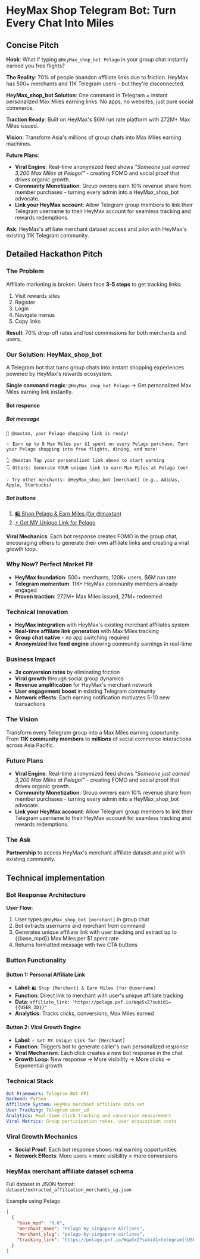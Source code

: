 # HeyMax Shop Telegram Bot: Turn Every Chat Into Miles

## Concise Pitch

**Hook**: What if typing `@HeyMax_shop_bot Pelago` in your group chat instantly
earned you free flights?

**The Reality**: 70% of people abandon affiliate links due to friction. HeyMax
has 500+ merchants and 11K Telegram users - but they're disconnected.

**HeyMax_shop_bot Solution**: One command in Telegram = instant personalized Max
Miles earning links. No apps, no websites, just pure social commerce.

**Traction Ready**: Built on HeyMax's $6M run rate platform with 272M+ Max Miles
issued.

**Vision**: Transform Asia's millions of group chats into Max Miles earning
machines.

**Future Plans**:

- **Viral Engine**: Real-time anonymized feed shows _"Someone just earned 3,200
  Max Miles at Pelago!"_ - creating FOMO and social proof that drives organic
  growth.
- **Community Monetization**: Group owners earn 10% revenue share from member
  purchases - turning every admin into a HeyMax_shop_bot advocate.
- **Link your HeyMax account**: Allow Telegram group members to link their
  Telegram username to their HeyMax account for seamless tracking and rewards
  redemptions.

**Ask**: HeyMax's affiliate merchant dataset access and pilot with HeyMax's
existing 11K Telegram community.

## Detailed Hackathon Pitch

### The Problem

Affiliate marketing is broken. Users face **3-5 steps** to get tracking links:

1. Visit rewards sites
2. Register
3. Login
4. Navigate menus
5. Copy links

**Result**: 70% drop-off rates and lost commissions for both merchants and
users.

### Our Solution: HeyMax_shop_bot

A Telegram bot that turns group chats into instant shopping experiences powered
by HeyMax's rewards ecosystem.

**Single command magic**: `@HeyMax_shop_bot Pelago` → Get personalized Max Miles
earning link instantly.

#### Bot response

##### Bot message

```
🎯 @maxtan, your Pelago shopping link is ready!

✨ Earn up to 8 Max Miles per $1 spent on every Pelago purchase. Turn your Pelago shopping into free flights, dining, and more!

👆 @maxtan Tap your personalized link above to start earning
👇 Others: Generate YOUR unique link to earn Max Miles at Pelago too!

💡 Try other merchants: @HeyMax_shop_bot [merchant] (e.g., Adidas, Apple, Starbucks)
```

##### Bot buttons

1. [🛍️ Shop Pelago & Earn Miles (for @maxtan)](https://heymax.com/shop/Pelago?ref={user_id}&utm_source=telegram)
2. [⚡ Get MY Unique Link for Pelago](TODO)

**Viral Mechanics**: Each bot response creates FOMO in the group chat,
encouraging others to generate their own affiliate links and creating a viral
growth loop.

### Why Now? Perfect Market Fit

- **HeyMax foundation**: 500+ merchants, 120K+ users, $6M run rate
- **Telegram momentum**: 11K+ HeyMax community members already engaged
- **Proven traction**: 272M+ Max Miles issued, 27M+ redeemed

### Technical Innovation

- **HeyMax integration** with HeyMax's existing merchant affiliates system
- **Real-time affiliate link generation** with Max Miles tracking
- **Group chat native** - no app switching required
- **Anonymized live feed engine** showing community earnings in real-time

### Business Impact

- **3x conversion rates** by eliminating friction
- **Viral growth** through social group dynamics
- **Revenue amplification** for HeyMax's merchant network
- **User engagement boost** in existing Telegram community
- **Network effects**: Each earning notification motivates 5-10 new transactions

### The Vision

Transform every Telegram group into a Max Miles earning opportunity. From **11K
community members** to **millions** of social commerce interactions across Asia
Pacific.

### Future Plans

- **Viral Engine**: Real-time anonymized feed shows _"Someone just earned 3,200
  Max Miles at Pelago!"_ - creating FOMO and social proof that drives organic
  growth.
- **Community Monetization**: Group owners earn 10% revenue share from member
  purchases - turning every admin into a HeyMax_shop_bot advocate.
- **Link your HeyMax account**: Allow Telegram group members to link their
  Telegram username to their HeyMax account for seamless tracking and rewards
  redemptions.

### The Ask

**Partnership** to access HeyMax's merchant affiliate dataset and pilot with
existing community.

## Technical implementation

### Bot Response Architecture

**User Flow**:

1. User types `@HeyMax_shop_bot [merchant]` in group chat
2. Bot extracts username and merchant from command
3. Generates unique affiliate link with user tracking and extract up to
   {{base_mpd}} Max Miles per $1 spent rate
4. Returns formatted message with two CTA buttons

### Button Functionality

#### Button 1: Personal Affiliate Link

- **Label**: `🛍️ Shop [Merchant] & Earn Miles (for @username)`
- **Function**: Direct link to merchant with user's unique affiliate tracking
- **Data**: `affiliate_link: "https://pelago.pxf.io/Wqa5xZ?subid1={{USER_ID}}"`
- **Analytics**: Tracks clicks, conversions, Max Miles earned

#### Button 2: Viral Growth Engine

- **Label**: `⚡ Get MY Unique Link for [Merchant]`
- **Function**: Triggers bot to generate caller's own personalized response
- **Viral Mechanism**: Each click creates a new bot response in the chat
- **Growth Loop**: New response → More visibility → More clicks → Exponential
  growth

### Technical Stack

```yaml
Bot Framework: Telegram Bot API
Backend: Python
Affiliate System: HeyMax merchant affiliate data set
User Tracking: Telegram user_id
Analytics: Real-time click tracking and conversion measurement
Viral Metrics: Group participation rates, user acquisition costs
```

### Viral Growth Mechanics

- **Social Proof**: Each bot response shows real earning opportunities
- **Network Effects**: More users = more visibility = more conversions

### HeyMax merchant affiliate dataset schema

Full dataset in JSON format: `dataset/extracted_affiliation_merchants_sg.json`

Example using Pelago

```json
[
  {
    "base_mpd": "8.0",
    "merchant_name": "Pelago by Singapore Airlines",
    "merchant_slug": "pelago-by-singapore-airlines",
    "tracking_link": "https://pelago.pxf.io/Wqa5xZ?subid1=telegram{{USER_ID}}"
  }
]
```
